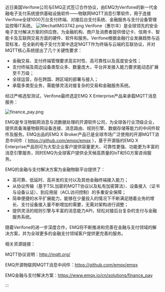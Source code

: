 
 近日美国Verifone公司与EMQ正式签订合作协议，由EMQ为Verifone的新一代金融电子支付系统提供基础设施软件——物联网MQTT消息引擎软件，用于连接Verifone全球1000万台支付终端、对接后台支付系统、金融服务与支付设备管理监控等IT系统。
![WechatIMG3742.png](https://static.emqx.net/images/304f683cd9c044522ca9b2b547038dbb.png)
 Verifone（惠尔丰）是全球领先的安全电子支付解决方案的供应商，为金融机构、商户及消费者提供借记卡、信用卡、智能卡及互联网交易方面的硬件、软件和服务。Verifone根据金融行业发展趋势与运营标准，在全新的电子支付方案中选定MQTT作为终端与云端的互联协议，并对MQTT核心系统提出了几个关键性要求：

- 金融交易、支付终端管理要求高实时性、高可靠性以及高度安全性；
- 支付终端及周边设备类型众多、数量庞大，平台并发接入能力要求能动态扩展至千万级；
- 全球运营，存在跨国、跨区域的部署与接入；
- 承载多类型业务，需能够灵活对接复杂的交易和金融服务系统。

经过严格选型测试，Verifone最终选定EMQ X Enterprise产品来承载MQTT消息服务：

![finance_pay.png](https://static.emqx.net/images/0eade3b468d8c8995d4dac111e686920.png)

EMQ是专注物联网消息与流数据处理的开源软件公司，为全球各行业顶级企业，提供具备海量物联网设备连接、消息路由、规则引擎、数据存储等能力的中间件软件及服务。EMQ出品的EMQ X Broker产品已是全球市场广泛使用的开源MQTT消息中间件（ https://github.com/emqx/emqx ），基于开源版的EMQ X Enterprise产品则可为大型企业客户提供容量更大、可靠性更强、功能更为丰富的消息引擎服务，同时EMQ为全球客户提供全天候高质量的IoT和5G方案咨询服务。

EMQ的金融与支付解决方案为金融物联平台提供了：

- 高可靠、低延时、高并发的支付以及其他金融终端接入能力；
- 从协议传输（基于TSL加密的MQTT协议以及私有加密算法）、设备接入（证书与设备认证）、到应用层（ACL访问控制）的多重安全保障；
- 简单便捷的水平扩展能力，能够在少量投入的情况下不断满足随着业务的增长、支付设备接入量不断增加的需要，无需对架构进行调整；
- 提供灵活的规则引擎与丰富的消息能力API，轻松对接后台复杂的支付与金融服务系统。

随着Verifone的进一步深度合作，EMQ将不断推进和完善在金融与支付领域的解决方案，并为全球更多的金融支付领域客户提供更完善的服务。

相关资源链接：

MQTT协议说明：http://mqtt.org/

EMQ开源物联网MQTT消息中间件：https://github.com/emqx/emqx

EMQ金融与支付解决方案：https://www.emqx.io/cn/solutions/finance_pay

:::
